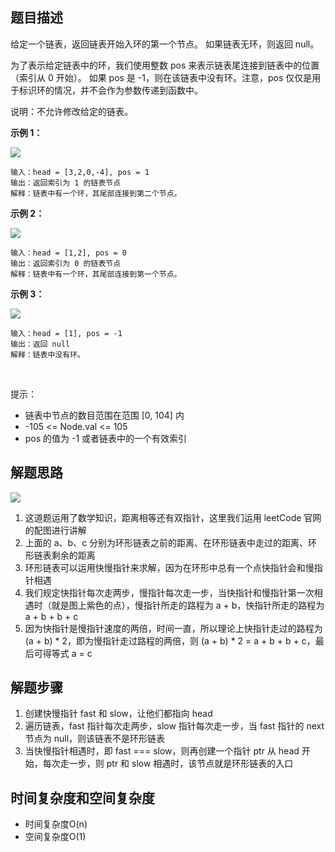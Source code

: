 ## 题目描述

给定一个链表，返回链表开始入环的第一个节点。 如果链表无环，则返回 null。

为了表示给定链表中的环，我们使用整数 pos 来表示链表尾连接到链表中的位置（索引从 0 开始）。 如果 pos 是 -1，则在该链表中没有环。注意，pos 仅仅是用于标识环的情况，并不会作为参数传递到函数中。

说明：不允许修改给定的链表。
 

**示例 1：**

![](https://assets.leetcode-cn.com/aliyun-lc-upload/uploads/2018/12/07/circularlinkedlist.png)
```
输入：head = [3,2,0,-4], pos = 1
输出：返回索引为 1 的链表节点
解释：链表中有一个环，其尾部连接到第二个节点。
```
**示例 2：**

![](https://assets.leetcode-cn.com/aliyun-lc-upload/uploads/2018/12/07/circularlinkedlist_test2.png)
```
输入：head = [1,2], pos = 0
输出：返回索引为 0 的链表节点
解释：链表中有一个环，其尾部连接到第一个节点。
```
**示例 3：**

![](https://assets.leetcode-cn.com/aliyun-lc-upload/uploads/2018/12/07/circularlinkedlist_test3.png)
```
输入：head = [1], pos = -1
输出：返回 null
解释：链表中没有环。
```
 

提示：

+ 链表中节点的数目范围在范围 [0, 104] 内
+ -105 <= Node.val <= 105
+ pos 的值为 -1 或者链表中的一个有效索引

## 解题思路

![](https://assets.leetcode-cn.com/solution-static/142/142_fig1.png)
1. 这道题运用了数学知识，距离相等还有双指针，这里我们运用 leetCode 官网的配图进行讲解
2. 上面的 a、b、c 分别为环形链表之前的距离、在环形链表中走过的距离、环形链表剩余的距离
3. 环形链表可以运用快慢指针来求解，因为在环形中总有一个点快指针会和慢指针相遇
4. 我们规定快指针每次走两步，慢指针每次走一步，当快指针和慢指针第一次相遇时（就是图上紫色的点），慢指针所走的路程为 a + b，快指针所走的路程为 a + b + b + c
5. 因为快指针是慢指针速度的两倍，时间一直，所以理论上快指针走过的路程为 (a + b) * 2，即为慢指针走过路程的两倍，则 (a + b) * 2 = a + b + b + c，最后可得等式 a = c

## 解题步骤

1. 创建快慢指针 fast 和 slow，让他们都指向 head
2. 遍历链表，fast 指针每次走两步，slow 指针每次走一步，当 fast 指针的 next 节点为 null，则该链表不是环形链表
3. 当快慢指针相遇时，即 fast === slow，则再创建一个指针 ptr 从 head 开始，每次走一步，则 ptr 和 slow 相遇时，该节点就是环形链表的入口

## 时间复杂度和空间复杂度

+ 时间复杂度O(n)
+ 空间复杂度O(1)